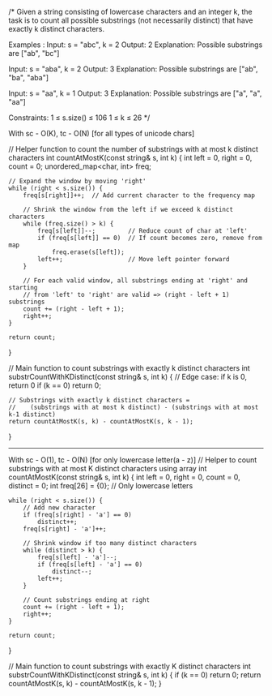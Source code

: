 /*
Given a string consisting of lowercase characters and an integer k, the task is to count all possible substrings (not necessarily distinct) that have exactly k distinct characters. 

Examples :
Input: s = "abc", k = 2
Output: 2
Explanation: Possible substrings are ["ab", "bc"]

Input: s = "aba", k = 2
Output: 3
Explanation: Possible substrings are ["ab", "ba", "aba"]

Input: s = "aa", k = 1
Output: 3
Explanation: Possible substrings are ["a", "a", "aa"]

Constraints:
1 ≤ s.size() ≤ 106
1 ≤ k ≤ 26
*/

With sc - O(K), tc - O(N) [for all types of unicode chars]

// Helper function to count the number of substrings with at most k distinct characters
int countAtMostK(const string& s, int k) {
    int left = 0, right = 0, count = 0;
    unordered_map<char, int> freq;

    // Expand the window by moving 'right'
    while (right < s.size()) {
        freq[s[right]]++;  // Add current character to the frequency map

        // Shrink the window from the left if we exceed k distinct characters
        while (freq.size() > k) {
            freq[s[left]]--;         // Reduce count of char at 'left'
            if (freq[s[left]] == 0)  // If count becomes zero, remove from map
                freq.erase(s[left]);
            left++;                  // Move left pointer forward
        }

        // For each valid window, all substrings ending at 'right' and starting
        // from 'left' to 'right' are valid => (right - left + 1) substrings
        count += (right - left + 1);
        right++;
    }

    return count;
}

// Main function to count substrings with exactly k distinct characters
int substrCountWithKDistinct(const string& s, int k) {
    // Edge case: if k is 0, return 0
    if (k == 0) return 0;

    // Substrings with exactly k distinct characters =
    //    (substrings with at most k distinct) - (substrings with at most k-1 distinct)
    return countAtMostK(s, k) - countAtMostK(s, k - 1);
}

--------------------------------------------------------------------------------------------------------------------------------------------

With sc - O(1), tc - O(N) [for only lowercase letter(a - z)]
// Helper to count substrings with at most K distinct characters using array
int countAtMostK(const string& s, int k) {
    int left = 0, right = 0, count = 0, distinct = 0;
    int freq[26] = {0};  // Only lowercase letters

    while (right < s.size()) {
        // Add new character
        if (freq[s[right] - 'a'] == 0)
            distinct++;
        freq[s[right] - 'a']++;

        // Shrink window if too many distinct characters
        while (distinct > k) {
            freq[s[left] - 'a']--;
            if (freq[s[left] - 'a'] == 0)
                distinct--;
            left++;
        }

        // Count substrings ending at right
        count += (right - left + 1);
        right++;
    }

    return count;
}

// Main function to count substrings with exactly K distinct characters
int substrCountWithKDistinct(const string& s, int k) {
    if (k == 0) return 0;
    return countAtMostK(s, k) - countAtMostK(s, k - 1);
}
